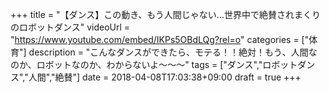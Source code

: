 +++
title =  "【ダンス】この動き、もう人間じゃない...世界中で絶賛されまくりのロボットダンス"
videoUrl = "https://www.youtube.com/embed/IKPs5OBdLQg?rel=o"
categories = ["体育"]
description = "こんなダンスができたら、モテる！！絶対！もう、人間なのか、ロボットなのか、わからないよ〜〜〜"
tags = ["ダンス","ロボットダンス","人間","絶賛"]
date = 2018-04-08T17:03:38+09:00
draft = true
+++

